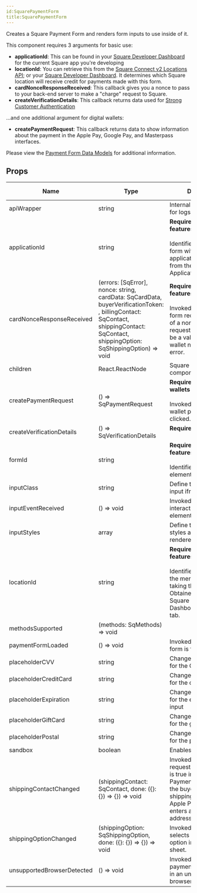 ```yaml
---
id:SquarePaymentForm
title:SquarePaymentForm
---
```

Creates a Square Payment Form and renders form inputs to use inside of it.

This component requires 3 arguments for basic use:
* **applicationId**: This can be found in your [Square Developer Dashboard](https://developer.squareup.com/apps)
for the current Square app you're developing
* **locationId**: You can retrieve this from the [Square Connect v2 Locations API](https://docs.connect.squareup.com/api/connect/v2#navsection-locations);
or your [Square Developer Dashboard](https://developer.squareup.com/apps).
It determines which Square location will receive credit for payments made with this form.
* **cardNonceResponseReceived**: This callback gives you a nonce to pass to your back-end server to make a "charge" request to Square.
* **createVerificationDetails**: This callback returns data used for [Strong Customer Authentication](https://developer.squareup.com/docs/sca-overview)

...and one additional argument for digital wallets:
* **createPaymentRequest**: This callback returns data to show information about the payment in the Apple Pay, Google Pay, and Masterpass interfaces.

Please view the [Payment Form Data Models](https://docs.connect.squareup.com/api/paymentform) for additional information.

## Props
|Name|Type|Description|Default Value|
|---|---|---|---|
|apiWrapper|string|Internal variable: used for logs||
|applicationId|string|<b>Required for all features</b><br/><br/>Identifies the calling form with a verified application ID generated from the Square Application Dashboard||
|cardNonceResponseReceived|(errors: [SqError], nonce: string, cardData: SqCardData, buyerVerificationToken: , billingContact: SqContact, shippingContact: SqContact, shippingOption: SqShippingOption) => void|<b>Required for all features</b><br/><br/>Invoked when payment form receives the result of a nonce generation request. The result will be a valid credit card or wallet nonce, or an error.||
|children|React.ReactNode|Square payment form components||
|createPaymentRequest|() => SqPaymentRequest|<b>Required for digital wallets</b><br/><br/>Invoked when a digital wallet payment button is clicked.||
|createVerificationDetails|() => SqVerificationDetails|<b>Required for SCA</b><br/><br/>||
|formId|string|<b>Required for all features</b><br/><br/>Identifies the DOM form element||
|inputClass|string|Define the CSS class of input iframe elements||
|inputEventReceived|() => void|Invoked when visitors interact with the iframe elements||
|inputStyles|array|Define the internal styles applied to the rendered iframes||
|locationId|string|<b>Required for all features</b><br/><br/>Identifies the location of the merchant that is taking the payment. Obtained from the Square Application Dashboard - Locations tab.||
|methodsSupported|(methods: SqMethods) => void|||
|paymentFormLoaded|() => void|Invoked when payment form is fully loaded||
|placeholderCVV|string|Change the placeholder for the CVV input||
|placeholderCreditCard|string|Change the placeholder for the credit card input||
|placeholderExpiration|string|Change the placeholder for the expiration date input||
|placeholderGiftCard|string|Change the placeholder for the gift card input||
|placeholderPostal|string|Change the placeholder for the postal code input||
|sandbox|boolean|Enables Sandbox mode||
|shippingContactChanged|(shippingContact: SqContact, done: ({}: {}) => {}) => void|Invoked when requestShippingAddress is true in PaymentRequest and the buyer selects a shipping address in the Apple Pay sheet or enters a new shipping address.||
|shippingOptionChanged|(shippingOption: SqShippingOption, done: ({}: {}) => {}) => void|Invoked when the buyer selects a shipping option in the Apple Pay sheet.||
|unsupportedBrowserDetected|() => void|Invoked when the payment form is hosted in an unsupported browser||